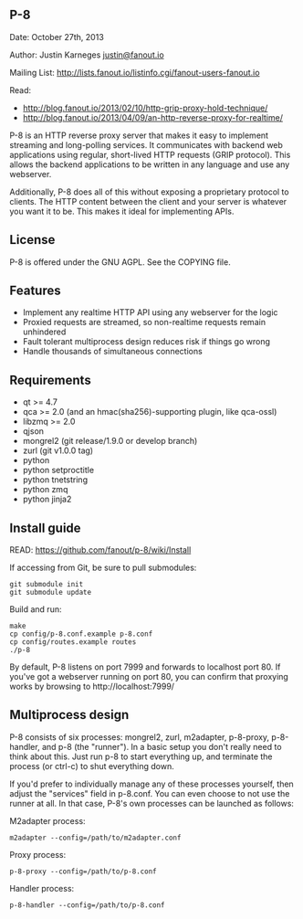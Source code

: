 P-8
-------
Date: October 27th, 2013

Author: Justin Karneges <justin@fanout.io>

Mailing List: http://lists.fanout.io/listinfo.cgi/fanout-users-fanout.io

Read:
  * http://blog.fanout.io/2013/02/10/http-grip-proxy-hold-technique/
  * http://blog.fanout.io/2013/04/09/an-http-reverse-proxy-for-realtime/

P-8 is an HTTP reverse proxy server that makes it easy to implement streaming and long-polling services. It communicates with backend web applications using regular, short-lived HTTP requests (GRIP protocol). This allows the backend applications to be written in any language and use any webserver.

Additionally, P-8 does all of this without exposing a proprietary protocol to clients. The HTTP content between the client and your server is whatever you want it to be. This makes it ideal for implementing APIs.

License
-------

P-8 is offered under the GNU AGPL. See the COPYING file.

Features
--------

  * Implement any realtime HTTP API using any webserver for the logic
  * Proxied requests are streamed, so non-realtime requests remain unhindered
  * Fault tolerant multiprocess design reduces risk if things go wrong
  * Handle thousands of simultaneous connections

Requirements
------------

  * qt >= 4.7
  * qca >= 2.0 (and an hmac(sha256)-supporting plugin, like qca-ossl)
  * libzmq >= 2.0
  * qjson
  * mongrel2 (git release/1.9.0 or develop branch)
  * zurl (git v1.0.0 tag)
  * python
  * python setproctitle
  * python tnetstring
  * python zmq
  * python jinja2

Install guide
-------------

READ: https://github.com/fanout/p-8/wiki/Install

If accessing from Git, be sure to pull submodules:

    git submodule init
    git submodule update

Build and run:

    make
    cp config/p-8.conf.example p-8.conf
    cp config/routes.example routes
    ./p-8

By default, P-8 listens on port 7999 and forwards to localhost port 80. If you've got a webserver running on port 80, you can confirm that proxying works by browsing to http://localhost:7999/

Multiprocess design
-------------------

P-8 consists of six processes: mongrel2, zurl, m2adapter, p-8-proxy, p-8-handler, and p-8 (the "runner"). In a basic setup you don't really need to think about this. Just run p-8 to start everything up, and terminate the process (or ctrl-c) to shut everything down.

If you'd prefer to individually manage any of these processes yourself, then adjust the "services" field in p-8.conf. You can even choose to not use the runner at all. In that case, P-8's own processes can be launched as follows:

M2adapter process:

    m2adapter --config=/path/to/m2adapter.conf

Proxy process:

    p-8-proxy --config=/path/to/p-8.conf

Handler process:

    p-8-handler --config=/path/to/p-8.conf

